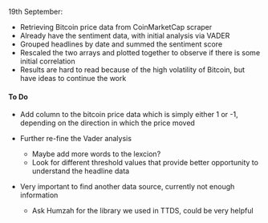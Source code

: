 19th September:

- Retrieving Bitcoin price data from CoinMarketCap scraper
- Already have the sentiment data, with initial analysis via VADER
- Grouped headlines by date and summed the sentiment score
- Rescaled the two arrays and plotted together to observe if there is some initial correlation
- Results are hard to read because of the high volatility of Bitcoin, but have ideas to continue the work

#### To Do
- Add column to the bitcoin price data which is simply either 1 or -1, depending
on the direction in which the price moved
- Further re-fine the Vader analysis
    - Maybe add more words to the lexcion?
    - Look for different threshold values that provide better opportunity to understand
    the headline data
  
- Very important to find another data source, currently not enough information
    - Ask Humzah for the library we used in TTDS, could be very helpful